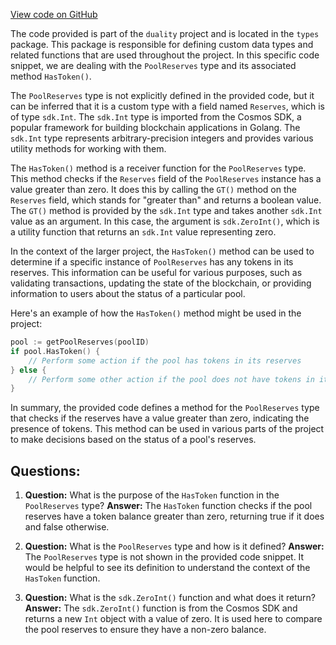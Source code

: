 [View code on GitHub](https://github.com/duality-labs/duality/types/pool_reserves.go)

The code provided is part of the `duality` project and is located in the `types` package. This package is responsible for defining custom data types and related functions that are used throughout the project. In this specific code snippet, we are dealing with the `PoolReserves` type and its associated method `HasToken()`.

The `PoolReserves` type is not explicitly defined in the provided code, but it can be inferred that it is a custom type with a field named `Reserves`, which is of type `sdk.Int`. The `sdk.Int` type is imported from the Cosmos SDK, a popular framework for building blockchain applications in Golang. The `sdk.Int` type represents arbitrary-precision integers and provides various utility methods for working with them.

The `HasToken()` method is a receiver function for the `PoolReserves` type. This method checks if the `Reserves` field of the `PoolReserves` instance has a value greater than zero. It does this by calling the `GT()` method on the `Reserves` field, which stands for "greater than" and returns a boolean value. The `GT()` method is provided by the `sdk.Int` type and takes another `sdk.Int` value as an argument. In this case, the argument is `sdk.ZeroInt()`, which is a utility function that returns an `sdk.Int` value representing zero.

In the context of the larger project, the `HasToken()` method can be used to determine if a specific instance of `PoolReserves` has any tokens in its reserves. This information can be useful for various purposes, such as validating transactions, updating the state of the blockchain, or providing information to users about the status of a particular pool.

Here's an example of how the `HasToken()` method might be used in the project:

```go
pool := getPoolReserves(poolID)
if pool.HasToken() {
    // Perform some action if the pool has tokens in its reserves
} else {
    // Perform some other action if the pool does not have tokens in its reserves
}
```

In summary, the provided code defines a method for the `PoolReserves` type that checks if the reserves have a value greater than zero, indicating the presence of tokens. This method can be used in various parts of the project to make decisions based on the status of a pool's reserves.
## Questions: 
 1. **Question:** What is the purpose of the `HasToken` function in the `PoolReserves` type?
   **Answer:** The `HasToken` function checks if the pool reserves have a token balance greater than zero, returning true if it does and false otherwise.

2. **Question:** What is the `PoolReserves` type and how is it defined?
   **Answer:** The `PoolReserves` type is not shown in the provided code snippet. It would be helpful to see its definition to understand the context of the `HasToken` function.

3. **Question:** What is the `sdk.ZeroInt()` function and what does it return?
   **Answer:** The `sdk.ZeroInt()` function is from the Cosmos SDK and returns a new `Int` object with a value of zero. It is used here to compare the pool reserves to ensure they have a non-zero balance.